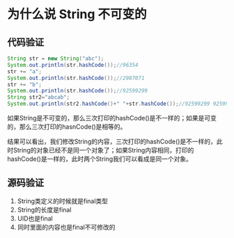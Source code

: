 # 为什么说 String 不可变的



## 代码验证

```java
String str = new String("abc");
System.out.println(str.hashCode());//96354
str += "a";
System.out.println(str.hashCode());//2987071
str += "b";
System.out.println(str.hashCode());//92599299
String str2="abcab";
System.out.println(str2.hashCode()+" "+str.hashCode());//92599299 92599299
```

如果String是不可变的，那么三次打印的hashCode()是不一样的；如果是可变的，那么三次打印的hasnCode()是相等的。

结果可以看出，我们修改String的内容，三次打印的hashCode()是不一样的，此时String的对象已经不是同一个对象了；如果String内容相同，打印的hashCode()是一样的，此时两个String我们可以看成是同一个对象。



## 源码验证

1. String类定义的时候就是final类型
2. String的长度是final
3. UID也是final
4. 同时里面的内容也是final不可修改的